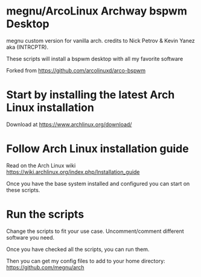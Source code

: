 # megnu/ArcoLinux Archway bspwm Desktop

megnu custom version for vanilla arch. credits to Nick Petrov & Kevin Yanez aka (INTRCPTR).

These scripts will install a bspwm desktop with all my favorite software

Forked from https://github.com/arcolinuxd/arco-bspwm

# Start by installing the latest Arch Linux installation

Download at https://www.archlinux.org/download/

# Follow Arch Linux installation guide

Read on the Arch Linux wiki https://wiki.archlinux.org/index.php/Installation_guide

Once you have the base system installed and configured you can start on these scripts.

# Run the scripts

Change the scripts to fit your use case. Uncomment/comment different software you need.

Once you have checked all the scripts, you can run them.

Then you can get my config files to add to your home directory: https://github.com/megnu/arch
